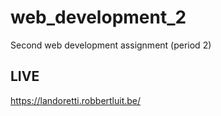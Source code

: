 # web_development_2

Second web development assignment (period 2)

## LIVE

<https://landoretti.robbertluit.be/>
